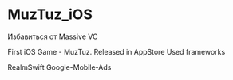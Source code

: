 # MuzTuz_iOS
Избавиться от Massive VC

First iOS Game - MuzTuz. Released in AppStore
Used frameworks 
  
  RealmSwift
  Google-Mobile-Ads
